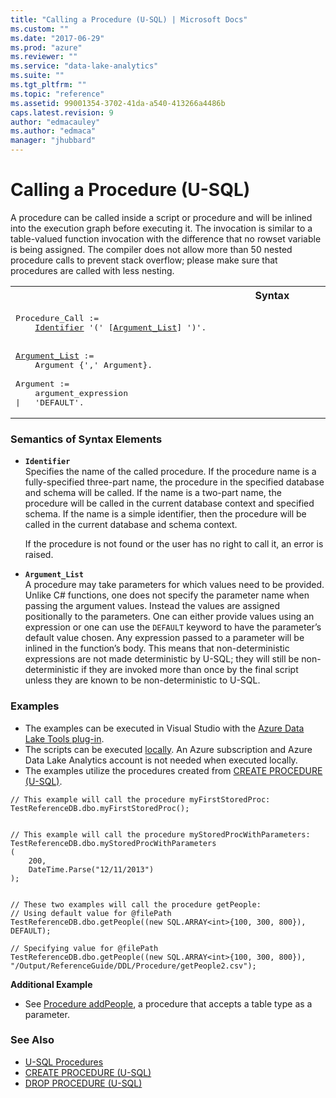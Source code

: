 ```yaml
---
title: "Calling a Procedure (U-SQL) | Microsoft Docs"
ms.custom: ""
ms.date: "2017-06-29"
ms.prod: "azure"
ms.reviewer: ""
ms.service: "data-lake-analytics"
ms.suite: ""
ms.tgt_pltfrm: ""
ms.topic: "reference"
ms.assetid: 99001354-3702-41da-a540-413266a4486b
caps.latest.revision: 9
author: "edmacauley"
ms.author: "edmaca"
manager: "jhubbard"
---
```

# Calling a Procedure (U-SQL)
A procedure can be called inside a script or procedure and will be inlined into the execution graph before executing it. The invocation is similar to a table-valued function invocation with the difference that no rowset variable is being assigned.  The compiler does not allow more than 50 nested procedure calls to prevent stack overflow; please make sure that procedures are called with less nesting.
  
<table><th>Syntax</th><tr><td><pre>
Procedure_Call :=                                                                                        
    <a href="#Ident">Identifier</a> '(' [<a href="#arg_lst">Argument_List</a>] ')'.<br /><br /> 
<a href="#arg_lst">Argument_List</a> :=  
    Argument {',' Argument}.<br />  
Argument :=  
    argument_expression  
|   'DEFAULT'.  
</pre></td></tr></table>
  
### Semantics of Syntax Elements    
-   <a name="Ident"></a>**`Identifier`**   
    Specifies the name of the called procedure. If the procedure name is a fully-specified three-part name, the procedure in the specified database and schema will be called. If the name is a two-part name, the procedure will be called in the current database context and specified schema. If the name is a simple identifier, then the procedure will be called in the current database and schema context.  
  
    If the procedure is not found or the user has no right to call it, an error is raised.  
  
-   <a name="arg_lst"></a>**`Argument_List`**   
    A procedure may take parameters for which values need to be provided. Unlike C# functions, one does not specify the parameter name when passing the argument values. Instead the values are assigned positionally to the parameters. One can either provide values using an expression or one can use the `DEFAULT` keyword to have the parameter’s default value chosen. Any expression passed to a parameter will be inlined in the function’s body. This means that non-deterministic expressions are not made deterministic by U-SQL; they will still be non-deterministic if they are invoked more than once by the final script unless they are known to be non-deterministic to U-SQL.  
  
### Examples
- The examples can be executed in Visual Studio with the [Azure Data Lake Tools plug-in](https://www.microsoft.com/download/details.aspx?id=49504).  
- The scripts can be executed [locally](https://channel9.msdn.com/Series/AzureDataLake/USQL-LocalRun).  An Azure subscription and Azure Data Lake Analytics account is not needed when executed locally.
- The examples utilize the procedures created from [CREATE PROCEDURE (U-SQL)](create-procedure-u-sql.md).
```
// This example will call the procedure myFirstStoredProc:
TestReferenceDB.dbo.myFirstStoredProc();


// This example will call the procedure myStoredProcWithParameters:
TestReferenceDB.dbo.myStoredProcWithParameters  
(  
    200,  
    DateTime.Parse("12/11/2013")   
); 


// These two examples will call the procedure getPeople:
// Using default value for @filePath
TestReferenceDB.dbo.getPeople((new SQL.ARRAY<int>{100, 300, 800}), DEFAULT); 

// Specifying value for @filePath
TestReferenceDB.dbo.getPeople((new SQL.ARRAY<int>{100, 300, 800}), "/Output/ReferenceGuide/DDL/Procedure/getPeople2.csv"); 
```

**Additional Example**   
* See [Procedure addPeople](create-type-u-sql.md#sproc_pass), a procedure that accepts a table type as a parameter.


### See Also
* [U-SQL Procedures](u-sql-procedures.md)  
* [CREATE PROCEDURE (U-SQL)](create-procedure-u-sql.md)  
* [DROP PROCEDURE (U-SQL)](drop-procedure-u-sql.md)  
  